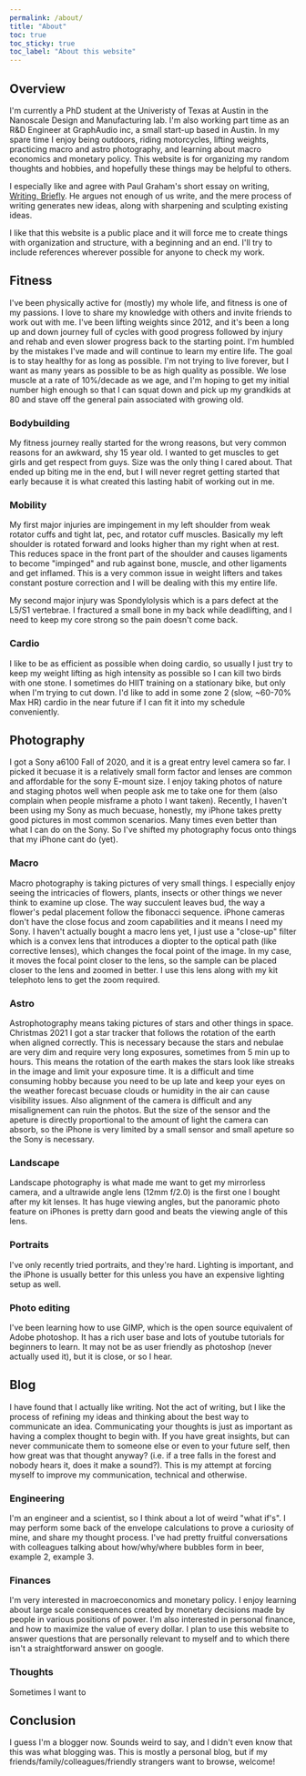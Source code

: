 ```yaml
---
permalink: /about/
title: "About"
toc: true
toc_sticky: true
toc_label: "About this website"
---
```


## Overview

I'm currently a PhD student at the Univeristy of Texas at Austin in the Nanoscale Design and Manufacturing lab. I'm also working part time as an R&D Engineer at GraphAudio inc, a small start-up based in Austin. In my spare time I enjoy being outdoors, riding motorcycles, lifting weights, practicing macro and astro photography, and learning about macro economics and monetary policy. This website is for organizing my random thoughts and hobbies, and hopefully these things may be helpful to others.

I especially like and agree with Paul Graham's short essay on writing, [Writing, Briefly](http://www.paulgraham.com/writing44.html). He argues not enough of us write, and the mere process of writing generates new ideas, along with sharpening and sculpting existing ideas. 

I like that this website is a public place and it will force me to create things with organization and structure, with a beginning and an end. I'll try to include references wherever possible for anyone to check my work.

## Fitness

I've been physically active for (mostly) my whole life, and fitness is one of my passions. I love to share my knowledge with others and invite friends to work out with me. I've been lifting weights since 2012, and it's been a long up and down journey full of cycles with good progress followed by injury and rehab and even slower progress back to the starting point. I'm humbled by the mistakes I've made and will continue to learn my entire life. The goal is to stay healthy for as long as possible. I'm not trying to live forever, but I want as many years as possible to be as high quality as possible. We lose muscle at a rate of 10%/decade as we age, and I'm hoping to get my initial number high enough so that I can squat down and pick up my grandkids at 80 and stave off the general pain associated with growing old.

### Bodybuilding

My fitness journey really started for the wrong reasons, but very common reasons for an awkward, shy 15 year old. I wanted to get muscles to get girls and get respect from guys. Size was the only thing I cared about. That ended up biting me in the end, but I will never regret getting started that early because it is what created this lasting habit of working out in me.

### Mobility

My first major injuries are impingement in my left shoulder from weak rotator cuffs and tight lat, pec, and rotator cuff muscles. Basically my left shoulder is rotated forward and looks higher than my right when at rest. This reduces space in the front part of the shoulder and causes ligaments to become "impinged" and rub against bone, muscle, and other ligaments and get inflamed. This is a very common issue in weight lifters and takes constant posture correction and I will be dealing with this my entire life. 

My second major injury was Spondylolysis which is a pars defect at the L5/S1 vertebrae. I fractured a small bone in my back while deadlifting, and I need to keep my core strong so the pain doesn't come back. 

### Cardio

I like to be as efficient as possible when doing cardio, so usually I just try to keep my weight lifting as high intensity as possible so I can kill two birds with one stone. I sometimes do HIIT training on a stationary bike, but only when I'm trying to cut down. I'd like to add in some zone 2 (slow, ~60-70% Max HR) cardio in the near future if I can fit it into my schedule conveniently.

## Photography

I got a Sony a6100 Fall of 2020, and it is a great entry level camera so far. I picked it becuase it is a relatively small form factor and lenses are common and affordable for the sony E-mount size. I enjoy taking photos of nature and staging photos well when people ask me to take one for them (also complain when people misframe a photo I want taken). Recently, I haven't been using my Sony as much becuase, honestly, my iPhone takes pretty good pictures in most common scenarios. Many times even better than what I can do on the Sony. So I've shifted my photography focus onto things that my iPhone cant do (yet).

### Macro

Macro photography is taking pictures of very small things. I especially enjoy seeing the intricacies of flowers, plants, insects or other things we never think to examine up close. The way succulent leaves bud, the way a flower's pedal placement follow the fibonacci sequence. iPhone cameras don't have the close focus and zoom capabilities and it means I need my Sony. I haven't actually bought a macro lens yet, I just use a "close-up" filter which is a convex lens that introduces a diopter to the optical path (like corrective lenses), which changes the focal point of the image. In my case, it moves the focal point closer to the lens, so the sample can be placed closer to the lens and zoomed in better. I use this lens along with my kit telephoto lens to get the zoom required.

### Astro

Astrophotography means taking pictures of stars and other things in space. Christmas 2021 I got a star tracker that follows the rotation of the earth when aligned correctly. This is necessary because the stars and nebulae are very dim and require very long exposures, sometimes from 5 min up to hours. This means the rotation of the earth makes the stars look like streaks in the image and limit your exposure time. It is a difficult and time consuming hobby because you need to be up late and keep your eyes on the weather forecast becuase clouds or humidity in the air can cause visibility issues. Also alignment of the camera is difficult and any misalignement can ruin the photos. But the size of the sensor and the apeture is directly proportional to the amount of light the camera can absorb, so the iPhone is very limited by a small sensor and small apeture so the Sony is necessary.

### Landscape

Landscape photography is what made me want to get my mirrorless camera, and a ultrawide angle lens (12mm f/2.0) is the first one I bought after my kit lenses. It has huge viewing angles, but the panoramic photo feature on iPhones is pretty darn good and beats the viewing angle of this lens.

### Portraits

I've only recently tried portraits, and they're hard. Lighting is important, and the iPhone is usually better for this unless you have an expensive lighting setup as well. 

### Photo editing

I've been learning how to use GIMP, which is the open source equivalent of Adobe photoshop. It has a rich user base and lots of youtube tutorials for beginners to learn. It may not be as user friendly as photoshop (never actually used it), but it is close, or so I hear.

## Blog

I have found that I actually like writing. Not the act of writing, but I like the process of refining my ideas and thinking about the best way to communicate an idea. Communicating your thoughts is just as important as having a complex thought to begin with. If you have great insights, but can never communicate them to someone else or even to your future self, then how great was that thought anyway? (i.e. if a tree falls in the forest and nobody hears it, does it make a sound?). This is my attempt at forcing myself to improve my communication, technical and otherwise.

### Engineering

I'm an engineer and a scientist, so I think about a lot of weird "what if's". I may perform some back of the envelope calculations to prove a curiosity of mine, and share my thought process. I've had pretty fruitful conversations with colleagues talking about how/why/where bubbles form in beer, example 2, example 3.

### Finances

I'm very interested in macroeconomics and monetary policy. I enjoy learning about large scale consequences created by monetary decisions made by people in various positions of power. I'm also interested in personal finance, and how to maximize the value of every dollar. I plan to use this website to answer questions that are personally relevant to myself and to which there isn't a straightforward answer on google. 

### Thoughts

Sometimes I want to 

## Conclusion

I guess I'm a blogger now. Sounds weird to say, and I didn't even know that this was what blogging was. This is mostly a personal blog, but if my friends/family/colleagues/friendly strangers want to browse, welcome!